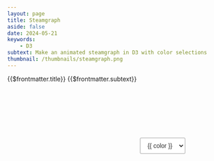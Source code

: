 ```yaml
---
layout: page
title: Steamgraph
aside: false
date: 2024-05-21
keywords:
    - D3
subtext: Make an animated steamgraph in D3 with color selections
thumbnail: /thumbnails/steamgraph.png
---
```


<FigureTitle>{{$frontmatter.title}}</FigureTitle>
<SubtitleHeader>{{$frontmatter.subtext}}</SubtitleHeader>
<D3PlotContainer class="max-w-screen-2xl">
  <svg></svg>
  <select class="mt-10" v-model="colorValue">
    <option v-for="color in colorOptions">{{ color }}</option>
</select>
</D3PlotContainer>


<script setup>
  import * as d3 from 'd3';
  import { onMounted, ref, watch } from 'vue';

  const svgContainer = ref(null);
  const colorValue = ref('interpolateBlues');

  const colorOptions = ['interpolateBlues', 'interpolateViridis', 'interpolateMagma', 'interpolateYlOrRd', 'interpolateSpectral'];

  const n = 20;
  const m = 500;
  const k = 10;
  const width = 928;
  const height = 300;

  let svg;
  let area;
  let stack;
  let y;
  let z;

  function createSvg() {
    svg = d3.select('svg')
      .attr("preserveAspectRatio", "xMinYMin meet")
      .attr('viewBox', [0, 0, width, height]);
  }

  function bumps(m, k) {
    // Inspired by Lee Byron's test data generator.
    function bump(a, n) {
      const x = 1 / (0.1 + Math.random());
      const y = 2 * Math.random() - 0.5;
      const z = 10 / (0.1 + Math.random());
      for (let i = 0; i < n; ++i) {
        const w = (i / n - y) * z;
        a[i] += x * Math.exp(-w * w);
      }
    }

    const a = [];
    for (let i = 0; i < m; ++i) a[i] = 0;
    for (let i = 0; i < k; ++i) bump(a, m);
    return a;
  }

  function randomize(stack, y, bumps) {
    const layers = stack(d3.transpose(Array.from({ length: n }, () => bumps(m, k))));
    y.domain([
      d3.min(layers, l => d3.min(l, d => d[0])),
      d3.max(layers, l => d3.max(l, d => d[1]))
    ]);
    return layers;
  }

  function updateChart() {
    const transition = svg.transition()
      .duration(1000)
      .ease(d3.easeLinear);

    const path = svg.selectAll("path")
      .data(randomize(stack, y, bumps));

    path.enter().append("path")
      .merge(path)
      .transition(transition)
      .attr("fill", (d, i) => z(i / n))
      .attr("d", area);

    path.exit().remove();

    setTimeout(() => {
      updateChart();
    }, 2000);
  }

  function initChart() {
    const x = d3.scaleLinear([0, m - 1], [0, width]);
    y = d3.scaleLinear([0, 1], [height, 0]);

    area = d3.area()
      .x((d, i) => x(i))
      .y0(d => y(d[0]))
      .y1(d => y(d[1]));

    stack = d3.stack()
      .keys(d3.range(n))
      .offset(d3.stackOffsetWiggle)
      .order(d3.stackOrderNone);

    z = d3[colorValue.value];
  }

  onMounted(() => {
    createSvg();
    initChart();
    updateChart();
  });

  watch(colorValue, (newValue) => {
    z = d3[newValue];
  });
</script>

<style scoped>
  select {
    padding: 8px 12px;
    font-size: 14px;
    border: 2px solid #ccc;
    border-radius: 4px;
    background-color: #fff;
    color: #333;
    outline: none;
  }

  select:focus {
    border-color: #888;
  }
</style>